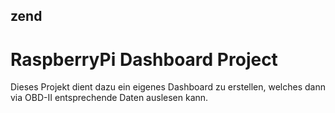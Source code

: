 ## zend
# RaspberryPi Dashboard Project
Dieses Projekt dient dazu ein eigenes Dashboard zu erstellen, welches dann via OBD-II entsprechende Daten auslesen kann.
